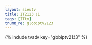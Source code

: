 ```yaml
--- 
layout: sieutv
title: IT2123 s1
tags: [ITtv]
thumb_re: globiptv2123
---
```

{% include tvadv key="globiptv2123" %} 
